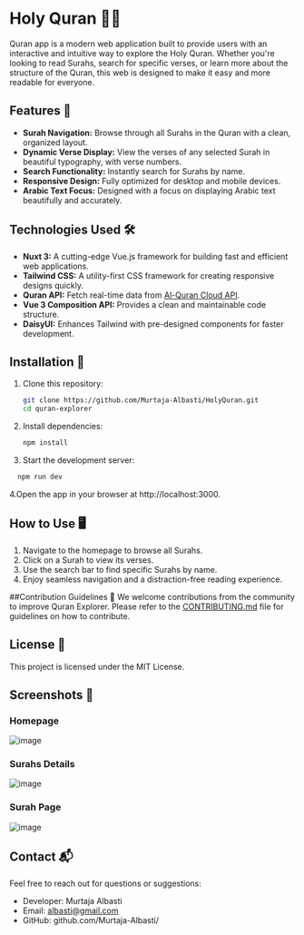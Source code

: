 # Holy Quran 🌙📖

Quran app is a modern web application built to provide users with an interactive and intuitive way to explore the Holy Quran. Whether you're looking to read Surahs, search for specific verses, or learn more about the structure of the Quran, this web is designed to make it easy and more readable for everyone.

## Features 🚀

- **Surah Navigation:** Browse through all Surahs in the Quran with a clean, organized layout.
- **Dynamic Verse Display:** View the verses of any selected Surah in beautiful typography, with verse numbers.
- **Search Functionality:** Instantly search for Surahs by name.
- **Responsive Design:** Fully optimized for desktop and mobile devices.
- **Arabic Text Focus:** Designed with a focus on displaying Arabic text beautifully and accurately.

## Technologies Used 🛠️

- **Nuxt 3:** A cutting-edge Vue.js framework for building fast and efficient web applications.
- **Tailwind CSS:** A utility-first CSS framework for creating responsive designs quickly.
- **Quran API:** Fetch real-time data from [Al-Quran Cloud API](http://api.alquran.cloud/).
- **Vue 3 Composition API:** Provides a clean and maintainable code structure.
- **DaisyUI:** Enhances Tailwind with pre-designed components for faster development.

## Installation 🔧

1. Clone this repository:
   ```bash
   git clone https://github.com/Murtaja-Albasti/HolyQuran.git
   cd quran-explorer
   ```
2. Install dependencies:
    ```bash
   npm install
   ```
3. Start the development server:
 ```bash
   npm run dev
   ```
4.Open the app in your browser at http://localhost:3000.

## How to Use 🖥️
1. Navigate to the homepage to browse all Surahs.
2. Click on a Surah to view its verses.
3. Use the search bar to find specific Surahs by name.
4. Enjoy seamless navigation and a distraction-free reading experience.

##Contribution Guidelines 🤝
We welcome contributions from the community to improve Quran Explorer. Please refer to the [CONTRIBUTING.md](https://github.com/Murtaja-Albasti/HolyQuran/blob/master/CONTRIBUTING.md) file for guidelines on how to contribute.

## License 📄
This project is licensed under the MIT License.

## Screenshots 🌟
### Homepage
![image](https://github.com/user-attachments/assets/8ef9c94e-d341-4fda-a76f-bf7cd84397fa)

### Surahs Details
![image](https://github.com/user-attachments/assets/3b628c49-702e-41c3-9f0b-97cbbfc33b5f)

### Surah Page
![image](https://github.com/user-attachments/assets/5cd4a407-28cd-4225-935e-6afd1ee27ba2)

## Contact 📬
Feel free to reach out for questions or suggestions:

- Developer: Murtaja Albasti
- Email: albasti@gmail.com
- GitHub: github.com/Murtaja-Albasti/
